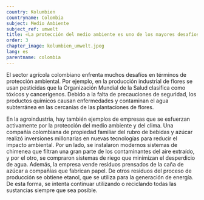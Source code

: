 ```yaml
---
country: Kolumbien
countryname: Colombia
subject: Medio Ambiente
subject_ref: umwelt
title: «La protección del medio ambiente es uno de los mayores desafíos para Colombia»
order: 3
chapter_image: kolumbien_umwelt.jpeg
lang: es
parentname: colombia
---
```

<div class="content" markdown="1">
El sector agrícola colombiano enfrenta muchos desafíos en términos de protección ambiental. Por ejemplo, en la producción industrial de flores se usan pesticidas que la Organización Mundial de la Salud clasifica como tóxicos y cancerígenos. Debido a la falta de precauciones de seguridad, los productos químicos causan enfermedades y contaminan el agua subterránea en las cercanías de las plantaciones de flores.

En la agroindustria, hay también ejemplos de empresas que se esfuerzan activamente por la protección del medio ambiente y del clima. Una compañía colombiana de propiedad familiar del rubro de bebidas y azúcar realizó inversiones millonarias en nuevas tecnologías para reducir el impacto ambiental. Por un lado, se instalaron modernos sistemas de chimenea que filtran una gran parte de los contaminantes del aire extraído, y por el otro, se compraron sistemas de riego que minimizan el desperdicio de agua. Además, la empresa vende residuos prensados de la caña de azúcar a compañías que fabrican papel. De otros residuos del proceso de producción se obtiene etanol, que se utiliza para la generación de energía. De esta forma, se intenta continuar utilizando o reciclando todas las sustancias siempre que sea posible.
</div>
